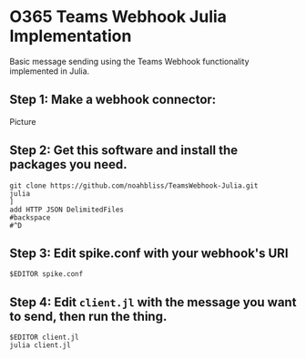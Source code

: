 # O365 Teams Webhook Julia Implementation
Basic message sending using the Teams Webhook functionality implemented in Julia.

## Step 1: Make a webhook connector:
Picture  

## Step 2: Get this software and install the packages you need.  

```
git clone https://github.com/noahbliss/TeamsWebhook-Julia.git
julia
]
add HTTP JSON DelimitedFiles
#backspace
#^D
```

## Step 3: Edit spike.conf with your webhook's URI
```
$EDITOR spike.conf
```

## Step 4: Edit `client.jl` with the message you want to send, then run the thing.
```
$EDITOR client.jl
julia client.jl
```
